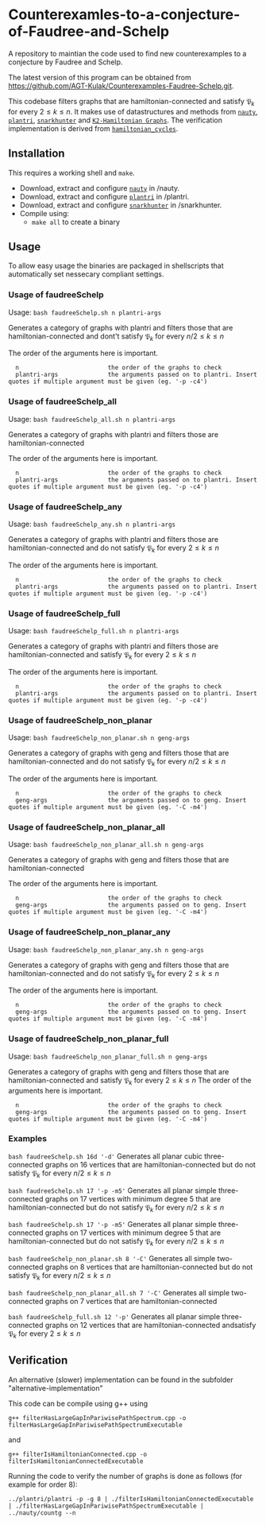 # Counterexamles-to-a-conjecture-of-Faudree-and-Schelp
A repository to maintian the code used to find new counterexamples to a conjecture by Faudree and Schelp.

The latest version of this program can be obtained from <https://github.com/AGT-Kulak/Counterexamples-Faudree-Schelp.git>.

This codebase filters graphs that are hamiltonian-connected and satisfy ${\mathfrak P}_k$ for every $2\leq k \leq n$. It makes use of datastructures and methods from [`nauty`](https://pallini.di.uniroma1.it/), [`plantri`](https://users.cecs.anu.edu.au/~bdm/plantri/), [`snarkhunter`](https://caagt.ugent.be/cubic/)  and [`K2-Hamiltonian Graphs`](https://github.com/JarneRenders/K2-Hamiltonian-Graphs). The verification implementation is derived from [`hamiltonian_cycles`](https://github.com/JorikJooken/hamiltonian_cycles).

## Installation

This requires a working shell and `make`.

- Download, extract and configure [`nauty`](https://pallini.di.uniroma1.it/) in /nauty.
- Download, extract and configure [`plantri`](https://users.cecs.anu.edu.au/~bdm/plantri/) in /plantri.
- Download, extract and configure [`snarkhunter`](https://caagt.ugent.be/cubic/) in /snarkhunter.
- Compile using: 
	* `make all` to create a binary

## Usage

To allow easy usage the binaries are packaged in shellscripts that automatically set nessecary compliant settings.

### Usage of faudreeSchelp

Usage: `bash faudreeSchelp.sh n plantri-args`

Generates a category of graphs with plantri and filters those that are hamiltonian-connected and dont't satisfy ${\mathfrak P}_k$ for every $n/2\leq k \leq n$

The order of the arguments here is important.
```
  n                         the order of the graphs to check
  plantri-args              the arguments passed on to plantri. Insert quotes if multiple argument must be given (eg. '-p -c4')
```

### Usage of faudreeSchelp_all

Usage: `bash faudreeSchelp_all.sh n plantri-args`

Generates a category of graphs with plantri and filters those are hamiltonian-connected

The order of the arguments here is important.
```
  n                         the order of the graphs to check
  plantri-args              the arguments passed on to plantri. Insert quotes if multiple argument must be given (eg. '-p -c4')
```

### Usage of faudreeSchelp_any

Usage: `bash faudreeSchelp_any.sh n plantri-args`

Generates a category of graphs with plantri and filters those are hamiltonian-connected and do not satisfy ${\mathfrak P}_k$ for every $2\leq k \leq n$

The order of the arguments here is important.
```
  n                         the order of the graphs to check
  plantri-args              the arguments passed on to plantri. Insert quotes if multiple argument must be given (eg. '-p -c4')
```

### Usage of faudreeSchelp_full

Usage: `bash faudreeSchelp_full.sh n plantri-args`

Generates a category of graphs with plantri and filters those are hamiltonian-connected and satisfy ${\mathfrak P}_k$ for every $2\leq k \leq n$

The order of the arguments here is important.
```
  n                         the order of the graphs to check
  plantri-args              the arguments passed on to plantri. Insert quotes if multiple argument must be given (eg. '-p -c4')
```

### Usage of faudreeSchelp_non_planar

Usage: `bash faudreeSchelp_non_planar.sh n geng-args`

Generates a category of graphs with geng and filters those that are hamiltonian-connected and do not satisfy ${\mathfrak P}_k$ for every $n/2\leq k \leq n$

The order of the arguments here is important.
```
  n                         the order of the graphs to check
  geng-args                 the arguments passed on to geng. Insert quotes if multiple argument must be given (eg. '-C -m4')
```

### Usage of faudreeSchelp_non_planar_all

Usage: `bash faudreeSchelp_non_planar_all.sh n geng-args`

Generates a category of graphs with geng and filters those that are hamiltonian-connected

The order of the arguments here is important.
```
  n                         the order of the graphs to check
  geng-args                 the arguments passed on to geng. Insert quotes if multiple argument must be given (eg. '-C -m4')
```

### Usage of faudreeSchelp_non_planar_any

Usage: `bash faudreeSchelp_non_planar_any.sh n geng-args`

Generates a category of graphs with geng and filters those that are hamiltonian-connected and do not satisfy ${\mathfrak P}_k$ for every $2\leq k \leq n$

The order of the arguments here is important.
```
  n                         the order of the graphs to check
  geng-args                 the arguments passed on to geng. Insert quotes if multiple argument must be given (eg. '-C -m4')
```

### Usage of faudreeSchelp_non_planar_full

Usage: `bash faudreeSchelp_non_planar_full.sh n geng-args`

Generates a category of graphs with geng and filters those that are hamiltonian-connected and satisfy ${\mathfrak P}_k$ for every $2\leq k \leq n$
The order of the arguments here is important.
```
  n                         the order of the graphs to check
  geng-args                 the arguments passed on to geng. Insert quotes if multiple argument must be given (eg. '-C -m4')
```

### Examples

`bash faudreeSchelp.sh 16d '-d'`
Generates all planar cubic three-connected graphs on 16 vertices that are hamiltonian-connected but do not satisfy ${\mathfrak P}_k$ for every $n/2\leq k \leq n$

`bash faudreeSchelp.sh 17 '-p -m5'`
Generates all planar simple three-connected graphs on 17 vertices with minimum degree 5 that are hamiltonian-connected but do not satisfy ${\mathfrak P}_k$ for every $n/2\leq k \leq n$

`bash faudreeSchelp.sh 17 '-p -m5'`
Generates all planar simple three-connected graphs on 17 vertices with minimum degree 5 that are hamiltonian-connected but do not satisfy ${\mathfrak P}_k$ for every $n/2\leq k \leq n$

`bash faudreeSchelp_non_planar.sh 8 '-C'`
Generates all simple two-connected graphs on 8 vertices that are hamiltonian-connected but do not satisfy ${\mathfrak P}_k$ for every $n/2\leq k \leq n$

`bash faudreeSchelp_non_planar_all.sh 7 '-C'`
Generates all simple two-connected graphs on 7 vertices that are hamiltonian-connected

`bash faudreeSchelp_full.sh 12 '-p'`
Generates all planar simple three-connected graphs on 12 vertices that are hamiltonian-connected andsatisfy ${\mathfrak P}_k$ for every $2\leq k \leq n$

## Verification

An alternative (slower) implementation can be found in the subfolder "alternative-implementation"

This code can be compile using g++ using 

`g++ filterHasLargeGapInPariwisePathSpectrum.cpp -o filterHasLargeGapInPariwisePathSpectrumExecutable`

and

`g++ filterIsHamiltonianConnected.cpp -o filterIsHamiltonianConnectedExecutable`

Running the code to verify the number of graphs is done as follows (for example for order 8):

`../plantri/plantri -p -g 8 | ./filterIsHamiltonianConnectedExecutable | ./filterHasLargeGapInPariwisePathSpectrumExecutable | ../nauty/countg --n`
